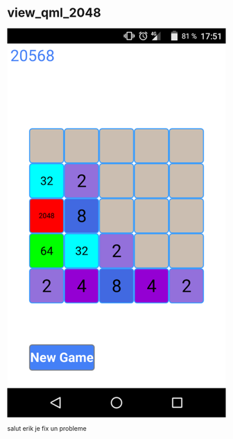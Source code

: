 # view_qml_2048
![alt tag](https://github.com/Daedalion34/view_qml_2048/blob/master/view_2048.png)


salut erik
je fix un probleme
